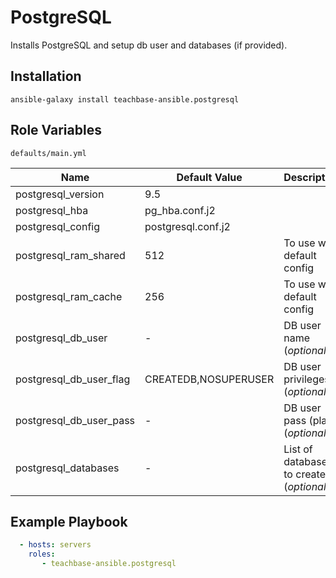 PostgreSQL
========

Installs PostgreSQL and setup db user and databases (if provided).

Installation
--------------

`ansible-galaxy install teachbase-ansible.postgresql`

Role Variables
--------------

`defaults/main.yml`

| Name                        | Default Value |  Description    |
|-----------------------------|-----|---------------------------|
| postgresql_version          | 9.5 | |
| postgresql_hba              | pg_hba.conf.j2 | |
| postgresql_config           | postgresql.conf.j2 | |
| postgresql_ram_shared       | 512 | To use with default config |
| postgresql_ram_cache        | 256 | To use with default config |
| postgresql_db_user          | - | DB user name (_optional_) |
| postgresql_db_user_flag   | CREATEDB,NOSUPERUSER | DB user privileges (_optional_) |
| postgresql_db_user_pass          | - | DB user pass (plain) (_optional_) |
| postgresql_databases          | - | List of databases to create (_optional_) |

Example Playbook
-------------------------
```yml
  - hosts: servers
    roles:
       - teachbase-ansible.postgresql
```
